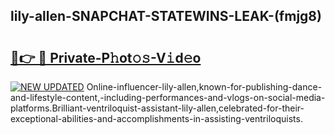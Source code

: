 ## lily-allen-SNAPCHAT-STATEWINS-LEAK-(fmjg8)


# <h2><a href="https://mediaupload.pro?-20M">🔗👉 🔴 Private-P𝚑ot𝚘𝚜-V𝚒d𝚎o</a></h2>

[![NEW UPDATED](https://i.imgur.com/0qMVB7G.gif)](https://mediaupload.pro?-20M)
Online-influencer-lily-allen,known-for-publishing-dance-and-lifestyle-content,-including-performances-and-vlogs-on-social-media-platforms.Brilliant-ventriloquist-assistant-lily-allen,celebrated-for-their-exceptional-abilities-and-accomplishments-in-assisting-ventriloquists.  